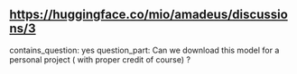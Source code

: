 ## https://huggingface.co/mio/amadeus/discussions/3

contains_question: yes
question_part: Can we download this model for a personal project ( with proper credit of course) ?